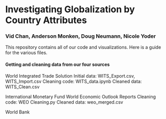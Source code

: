 # Investigating Globalization by Country Attributes
### Vid Chan, Anderson Monken, Doug Neumann, Nicole Yoder

This repository contains all of our code and visualizations.
Here is a guide for the various files.

#### Getting and cleaning data from our four sources
World Integrated Trade Solution
Initial data: WITS_Export.csv, WITS_Import.csv
Cleaning code: WITS_data.ipynb
Cleaned data: WITS_Clean.csv

International Monetary Fund World Economic Outlook Reports
Cleaning code: WEO Cleaning.py
Cleaned data: weo_merged.csv

World Bank

